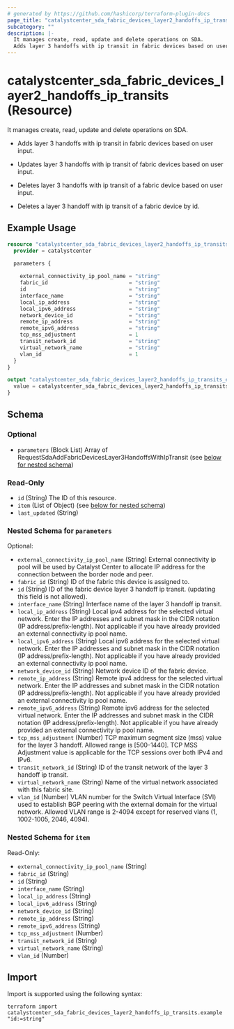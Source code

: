 ```yaml
---
# generated by https://github.com/hashicorp/terraform-plugin-docs
page_title: "catalystcenter_sda_fabric_devices_layer2_handoffs_ip_transits Resource - terraform-provider-catalystcenter"
subcategory: ""
description: |-
  It manages create, read, update and delete operations on SDA.
  Adds layer 3 handoffs with ip transit in fabric devices based on user input.Updates layer 3 handoffs with ip transit of fabric devices based on user input.Deletes layer 3 handoffs with ip transit of a fabric device based on user input.Deletes a layer 3 handoff with ip transit of a fabric device by id.
---
```


# catalystcenter_sda_fabric_devices_layer2_handoffs_ip_transits (Resource)

It manages create, read, update and delete operations on SDA.

- Adds layer 3 handoffs with ip transit in fabric devices based on user input.

- Updates layer 3 handoffs with ip transit of fabric devices based on user input.

- Deletes layer 3 handoffs with ip transit of a fabric device based on user input.

- Deletes a layer 3 handoff with ip transit of a fabric device by id.

## Example Usage

```terraform
resource "catalystcenter_sda_fabric_devices_layer2_handoffs_ip_transits" "example" {
  provider = catalystcenter
 
  parameters {

    external_connectivity_ip_pool_name = "string"
    fabric_id                          = "string"
    id                                 = "string"
    interface_name                     = "string"
    local_ip_address                   = "string"
    local_ipv6_address                 = "string"
    network_device_id                  = "string"
    remote_ip_address                  = "string"
    remote_ipv6_address                = "string"
    tcp_mss_adjustment                 = 1
    transit_network_id                 = "string"
    virtual_network_name               = "string"
    vlan_id                            = 1
  }
}

output "catalystcenter_sda_fabric_devices_layer2_handoffs_ip_transits_example" {
  value = catalystcenter_sda_fabric_devices_layer2_handoffs_ip_transits.example
}
```

<!-- schema generated by tfplugindocs -->
## Schema

### Optional

- `parameters` (Block List) Array of RequestSdaAddFabricDevicesLayer3HandoffsWithIpTransit (see [below for nested schema](#nestedblock--parameters))

### Read-Only

- `id` (String) The ID of this resource.
- `item` (List of Object) (see [below for nested schema](#nestedatt--item))
- `last_updated` (String)

<a id="nestedblock--parameters"></a>
### Nested Schema for `parameters`

Optional:

- `external_connectivity_ip_pool_name` (String) External connectivity ip pool will be used by Catalyst Center to allocate IP address for the connection between the border node and peer.
- `fabric_id` (String) ID of the fabric this device is assigned to.
- `id` (String) ID of the fabric device layer 3 handoff ip transit. (updating this field is not allowed).
- `interface_name` (String) Interface name of the layer 3 handoff ip transit.
- `local_ip_address` (String) Local ipv4 address for the selected virtual network. Enter the IP addresses and subnet mask in the CIDR notation (IP address/prefix-length). Not applicable if you have already provided an external connectivity ip pool name.
- `local_ipv6_address` (String) Local ipv6 address for the selected virtual network. Enter the IP addresses and subnet mask in the CIDR notation (IP address/prefix-length). Not applicable if you have already provided an external connectivity ip pool name.
- `network_device_id` (String) Network device ID of the fabric device.
- `remote_ip_address` (String) Remote ipv4 address for the selected virtual network. Enter the IP addresses and subnet mask in the CIDR notation (IP address/prefix-length). Not applicable if you have already provided an external connectivity ip pool name.
- `remote_ipv6_address` (String) Remote ipv6 address for the selected virtual network. Enter the IP addresses and subnet mask in the CIDR notation (IP address/prefix-length). Not applicable if you have already provided an external connectivity ip pool name.
- `tcp_mss_adjustment` (Number) TCP maximum segment size (mss) value for the layer 3 handoff. Allowed range is [500-1440]. TCP MSS Adjustment value is applicable for the TCP sessions over both IPv4 and IPv6.
- `transit_network_id` (String) ID of the transit network of the layer 3 handoff ip transit.
- `virtual_network_name` (String) Name of the virtual network associated with this fabric site.
- `vlan_id` (Number) VLAN number for the Switch Virtual Interface (SVI) used to establish BGP peering with the external domain for the virtual network.  Allowed VLAN range is 2-4094 except for reserved vlans (1, 1002-1005, 2046, 4094).


<a id="nestedatt--item"></a>
### Nested Schema for `item`

Read-Only:

- `external_connectivity_ip_pool_name` (String)
- `fabric_id` (String)
- `id` (String)
- `interface_name` (String)
- `local_ip_address` (String)
- `local_ipv6_address` (String)
- `network_device_id` (String)
- `remote_ip_address` (String)
- `remote_ipv6_address` (String)
- `tcp_mss_adjustment` (Number)
- `transit_network_id` (String)
- `virtual_network_name` (String)
- `vlan_id` (Number)

## Import

Import is supported using the following syntax:

```shell
terraform import catalystcenter_sda_fabric_devices_layer2_handoffs_ip_transits.example "id:=string"
```
